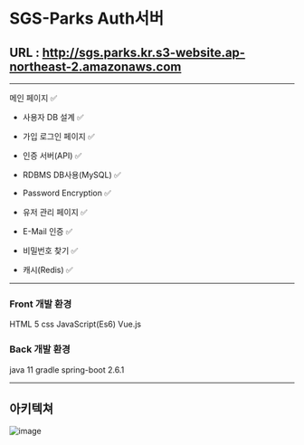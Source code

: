 # SGS-Parks Auth서버

## URL : http://sgs.parks.kr.s3-website.ap-northeast-2.amazonaws.com

<hr>

메인 페이지 ✅

- 사용자 DB 설계 ✅

- 가입 로그인 페이지 ✅

- 인증 서버(API) ✅

- RDBMS DB사용(MySQL) ✅

- Password Encryption ✅

- 유저 관리 페이지 ✅

- E-Mail 인증 ✅

- 비밀번호 찾기 ✅

- 캐시(Redis) ✅

<hr>

### Front 개발 환경

HTML 5
css
JavaScript(Es6)
Vue.js


### Back 개발 환경

java 11
gradle
spring-boot 2.6.1


<hr>

## 아키텍쳐

![image](https://user-images.githubusercontent.com/66015002/146740098-b10fea6e-fa54-4d7f-af60-858c51e652a4.png)
